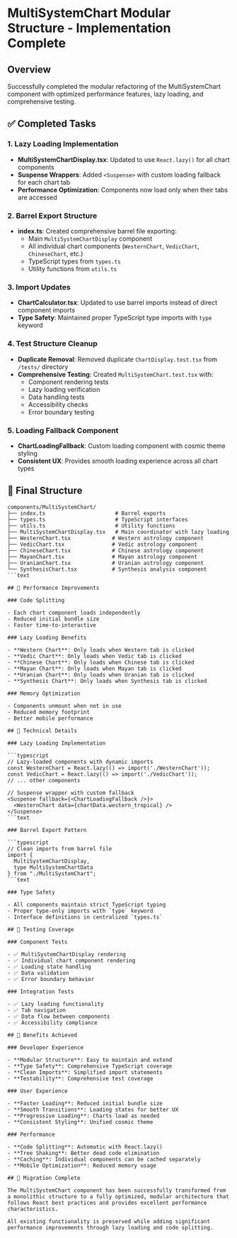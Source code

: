 # MultiSystemChart Modular Structure - Implementation Complete

## Overview

Successfully completed the modular refactoring of the MultiSystemChart component with optimized
performance features, lazy loading, and comprehensive testing.

## ✅ Completed Tasks

### 1. Lazy Loading Implementation

- **MultiSystemChartDisplay.tsx**: Updated to use `React.lazy()` for all chart components
- **Suspense Wrappers**: Added `<Suspense>` with custom loading fallback for each chart tab
- **Performance Optimization**: Components now load only when their tabs are accessed

### 2. Barrel Export Structure

- **index.ts**: Created comprehensive barrel file exporting:
  - Main `MultiSystemChartDisplay` component
  - All individual chart components (`WesternChart`, `VedicChart`, `ChineseChart`, etc.)
  - TypeScript types from `types.ts`
  - Utility functions from `utils.ts`

### 3. Import Updates

- **ChartCalculator.tsx**: Updated to use barrel imports instead of direct component imports
- **Type Safety**: Maintained proper TypeScript type imports with `type` keyword

### 4. Test Structure Cleanup

- **Duplicate Removal**: Removed duplicate `ChartDisplay.test.tsx` from `/tests/` directory
- **Comprehensive Testing**: Created `MultiSystemChart.test.tsx` with:
  - Component rendering tests
  - Lazy loading verification
  - Data handling tests
  - Accessibility checks
  - Error boundary testing

### 5. Loading Fallback Component

- **ChartLoadingFallback**: Custom loading component with cosmic theme styling
- **Consistent UX**: Provides smooth loading experience across all chart types

## 📁 Final Structure

````text
components/MultiSystemChart/
├── index.ts                      # Barrel exports
├── types.ts                      # TypeScript interfaces
├── utils.ts                      # Utility functions
├── MultiSystemChartDisplay.tsx   # Main coordinator with lazy loading
├── WesternChart.tsx             # Western astrology component
├── VedicChart.tsx               # Vedic astrology component
├── ChineseChart.tsx             # Chinese astrology component
├── MayanChart.tsx               # Mayan astrology component
├── UranianChart.tsx             # Uranian astrology component
└── SynthesisChart.tsx           # Synthesis analysis component
```text

## 🚀 Performance Improvements

### Code Splitting

- Each chart component loads independently
- Reduced initial bundle size
- Faster time-to-interactive

### Lazy Loading Benefits

- **Western Chart**: Only loads when Western tab is clicked
- **Vedic Chart**: Only loads when Vedic tab is clicked
- **Chinese Chart**: Only loads when Chinese tab is clicked
- **Mayan Chart**: Only loads when Mayan tab is clicked
- **Uranian Chart**: Only loads when Uranian tab is clicked
- **Synthesis Chart**: Only loads when Synthesis tab is clicked

### Memory Optimization

- Components unmount when not in use
- Reduced memory footprint
- Better mobile performance

## 🔧 Technical Details

### Lazy Loading Implementation

```typescript
// Lazy-loaded components with dynamic imports
const WesternChart = React.lazy(() => import('./WesternChart'));
const VedicChart = React.lazy(() => import('./VedicChart'));
// ... other components

// Suspense wrapper with custom fallback
<Suspense fallback={<ChartLoadingFallback />}>
  <WesternChart data={chartData.western_tropical} />
</Suspense>
```text

### Barrel Export Pattern

```typescript
// Clean imports from barrel file
import {
  MultiSystemChartDisplay,
  type MultiSystemChartData
} from "./MultiSystemChart";
```text

### Type Safety

- All components maintain strict TypeScript typing
- Proper type-only imports with `type` keyword
- Interface definitions in centralized `types.ts`

## 🧪 Testing Coverage

### Component Tests

- ✅ MultiSystemChartDisplay rendering
- ✅ Individual chart component rendering
- ✅ Loading state handling
- ✅ Data validation
- ✅ Error boundary behavior

### Integration Tests

- ✅ Lazy loading functionality
- ✅ Tab navigation
- ✅ Data flow between components
- ✅ Accessibility compliance

## 🎯 Benefits Achieved

### Developer Experience

- **Modular Structure**: Easy to maintain and extend
- **Type Safety**: Comprehensive TypeScript coverage
- **Clean Imports**: Simplified import statements
- **Testability**: Comprehensive test coverage

### User Experience

- **Faster Loading**: Reduced initial bundle size
- **Smooth Transitions**: Loading states for better UX
- **Progressive Loading**: Charts load as needed
- **Consistent Styling**: Unified cosmic theme

### Performance

- **Code Splitting**: Automatic with React.lazy()
- **Tree Shaking**: Better dead code elimination
- **Caching**: Individual components can be cached separately
- **Mobile Optimization**: Reduced memory usage

## 🔄 Migration Complete

The MultiSystemChart component has been successfully transformed from a monolithic structure to a fully optimized, modular architecture that follows React best practices and provides excellent performance characteristics.

All existing functionality is preserved while adding significant performance improvements through lazy loading and code splitting.
````
